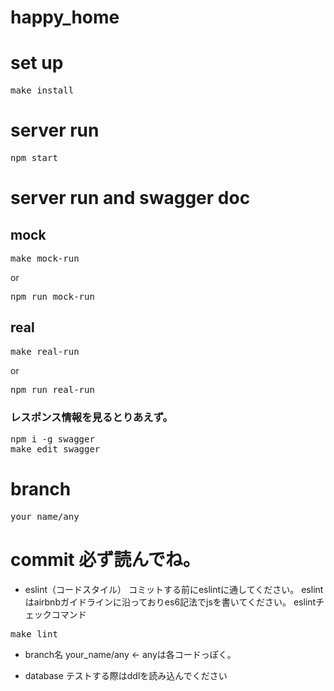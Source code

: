 # happy_home

# set up
<pre>
make install
</pre>

# server run
<pre>
npm start
</pre>

# server run and swagger doc
## mock
<pre>
make mock-run
</pre>
or
<pre>
npm run mock-run
</pre>
## real
<pre>
make real-run
</pre>
or
<pre>
npm run real-run
</pre>
### レスポンス情報を見るとりあえず。
<pre>
npm i -g swagger
make edit swagger
</pre>

# branch
<pre>
your_name/any
</pre>

# commit 必ず読んでね。
- eslint（コードスタイル）
    コミットする前にeslintに通してください。
    eslintはairbnbガイドラインに沿っておりes6記法でjsを書いてください。
    eslintチェックコマンド
<pre>
make lint
</pre>

- branch名
    your_name/any <- anyは各コードっぽく。

- database
    テストする際はddlを読み込んでください

    
    
